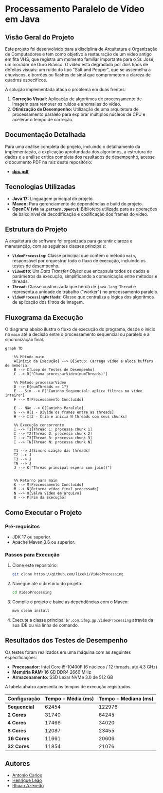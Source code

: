 # **Processamento Paralelo de Vídeo em Java**

## **Visão Geral do Projeto**

Este projeto foi desenvolvido para a disciplina de Arquitetura e Organização de Computadores e tem como objetivo a restauração de um vídeo antigo em fita VHS, que registra um momento familiar importante para o Sr. José, um morador de Ouro Branco. O vídeo está degradado por dois tipos de defeitos visuais: um ruído do tipo "Salt and Pepper", que se assemelha a chuviscos, e borrões ou flashes de sinal que comprometem a clareza de quadros específicos.

A solução implementada ataca o problema em duas frentes:

1.  **Correção Visual:** Aplicação de algoritmos de processamento de imagem para remover os ruídos e anomalias do vídeo.
2.  **Otimização de Desempenho:** Utilização de uma arquitetura de processamento paralelo para explorar múltiplos núcleos de CPU e acelerar o tempo de correção.

## **Documentação Detalhada**

Para uma análise completa do projeto, incluindo o detalhamento da implementação, a explicação aprofundada dos algoritmos, a estrutura de dados e a análise crítica completa dos resultados de desempenho, acesse o documento PDF na raiz deste repositório:

  * **[doc.pdf](https://github.com/liceki/VideoProcessing/blob/main/doc.pdf)**

## **Tecnologias Utilizadas**

  * **Java 17:** Linguagem principal do projeto.
  * **Maven:** Para gerenciamento de dependências e build do projeto.
  * **OpenCV (via `nu.pattern.OpenCV`):** Biblioteca utilizada para as operações de baixo nível de decodificação e codificação dos frames do vídeo.

## **Estrutura do Projeto**

A arquitetura do software foi organizada para garantir clareza e manutenção, com as seguintes classes principais:

  * **`VideoProcessing`:** Classe principal que contém o método `main`, responsável por orquestrar todo o fluxo de execução, incluindo os testes de desempenho.
  * **`VideoDTO`:** Um *Data Transfer Object* que encapsula todos os dados e parâmetros da execução, simplificando a comunicação entre métodos e threads.
  * **`Thread`:** Classe customizada que herda de `java.lang.Thread` e representa a unidade de trabalho ("worker") no processamento paralelo.
  * **`VideoProcessingMethods`:** Classe que centraliza a lógica dos algoritmos de aplicação dos filtros de imagem.

## **Fluxograma da Execução**

O diagrama abaixo ilustra o fluxo de execução do programa, desde o início no `main` até a decisão entre o processamento sequencial ou paralelo e a sincronização final.

```mermaid
graph TD

    %% Método main
    A[Início da Execução] --> B[Setup: Carrega vídeo e aloca buffers de memória]
    B --> C[Loop de Testes de Desempenho]
    C --> D["Chama processarVideo(numThreads)"]

    %% Método processarVideo
    D --> E{numThreads == 1?}
    E -- Sim --> F["Caminho Sequencial: aplica filtros no vídeo inteiro"]
    F --> M[Processamento Concluído]

    E -- Não --> G[Caminho Paralelo]
    G --> H[1 - Divide os frames entre as threads]
    H --> I[2 - Cria e inicia N threads com seus chunks]

    %% Execução concorrente
    I --> T1[Thread 1: processa chunk 1]
    I --> T2[Thread 2: processa chunk 2]
    I --> T3[Thread 3: processa chunk 3]
    I --> TN[Thread N: processa chunk N]

    T1 --> J[Sincronização das threads]
    T2 --> J
    T3 --> J
    TN --> J
    J --> K["Thread principal espera com join()"]


    %% Retorno para main
    K --> M[Processamento Concluído]
    M --> N[Retorna vídeo final processado]
    N --> O[Salva vídeo em arquivo]
    O --> P[Fim da Execução]
```

## **Como Executar o Projeto**

### **Pré-requisitos**

  * JDK 17 ou superior.
  * Apache Maven 3.6 ou superior.

### **Passos para Execução**

1.  Clone este repositório:
    ```bash
    git clone https://github.com/liceki/VideoProcessing
    ```
2.  Navegue até o diretório do projeto:
    ```bash
    cd VideoProcessing
    ```
3.  Compile o projeto e baixe as dependências com o Maven:
    ```bash
    mvn clean install
    ```
4.  Execute a classe principal `br.com.ifmg.gp.VideoProcessing` através da sua IDE ou via linha de comando.

## **Resultados dos Testes de Desempenho**

Os testes foram realizados em uma máquina com as seguintes especificações:

  * **Processador:** Intel Core i5-10400F (6 núcleos / 12 threads, até 4.3 GHz)
  * **Memória RAM:** 16 GB DDR4 2666 MHz
  * **Armazenamento:** SSD Lexar NVMe 3.0 de 512 GB

A tabela abaixo apresenta os tempos de execução registrados.

| Configuração | Tempo - Média (ms) | Tempo - Mediana (ms) |
| :--- | :--- | :--- |
| **Sequencial** | 62454 | 122976 |
| **2 Cores** | 31740 | 64245 |
| **4 Cores** | 17466 | 34020 |
| **8 Cores** | 12087 | 23455 |
| **16 Cores**| 11661 | 20606 |
| **32 Cores**| 11854 | 21076 |


## **Autores**

  * [Antonio Carlos](https://github.com/antonio-carlosjr)
  * [Henrique Leão](https://github.com/liceki)
  * [Rhuan Azevedo](https://github.com/RhuanAzevedo)
